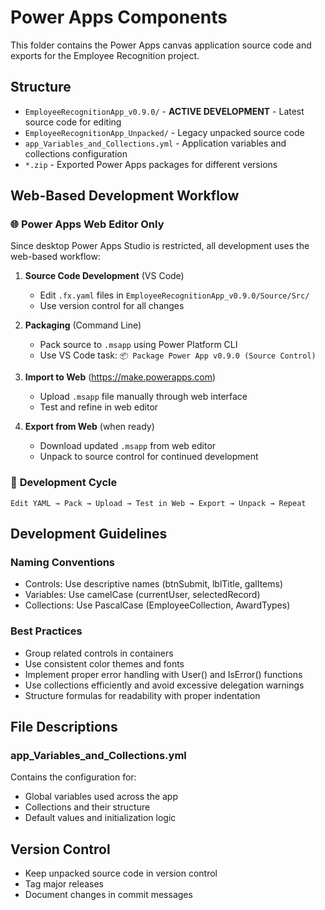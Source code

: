 # Power Apps Components

<!--
   Copyright 2025 Kyle J. Coder

   Licensed under the Apache License, Version 2.0 (the "License");
   you may not use this file except in compliance with the License.
   You may obtain a copy of the License at

       http://www.apache.org/licenses/LICENSE-2.0

   Unless required by applicable law or agreed to in writing, software
   distributed under the License is distributed on an "AS IS" BASIS,
   WITHOUT WARRANTIES OR CONDITIONS OF ANY KIND, either express or implied.
   See the License for the specific language governing permissions and
   limitations under the License.
-->

This folder contains the Power Apps canvas application source code and exports for the Employee Recognition project.

## Structure

- `EmployeeRecognitionApp_v0.9.0/` - **ACTIVE DEVELOPMENT** - Latest source code for editing
- `EmployeeRecognitionApp_Unpacked/` - Legacy unpacked source code
- `app_Variables_and_Collections.yml` - Application variables and collections configuration
- `*.zip` - Exported Power Apps packages for different versions

## Web-Based Development Workflow

### 🌐 **Power Apps Web Editor Only**
Since desktop Power Apps Studio is restricted, all development uses the web-based workflow:

1. **Source Code Development** (VS Code)
   - Edit `.fx.yaml` files in `EmployeeRecognitionApp_v0.9.0/Source/Src/`
   - Use version control for all changes

2. **Packaging** (Command Line)
   - Pack source to `.msapp` using Power Platform CLI
   - Use VS Code task: `📦 Package Power App v0.9.0 (Source Control)`

3. **Import to Web** (https://make.powerapps.com)
   - Upload `.msapp` file manually through web interface
   - Test and refine in web editor

4. **Export from Web** (when ready)
   - Download updated `.msapp` from web editor
   - Unpack to source control for continued development

### 🔄 **Development Cycle**
```
Edit YAML → Pack → Upload → Test in Web → Export → Unpack → Repeat
```

## Development Guidelines

### Naming Conventions
- Controls: Use descriptive names (btnSubmit, lblTitle, galItems)
- Variables: Use camelCase (currentUser, selectedRecord)
- Collections: Use PascalCase (EmployeeCollection, AwardTypes)

### Best Practices
- Group related controls in containers
- Use consistent color themes and fonts
- Implement proper error handling with User() and IsError() functions
- Use collections efficiently and avoid excessive delegation warnings
- Structure formulas for readability with proper indentation

## File Descriptions

### app_Variables_and_Collections.yml
Contains the configuration for:
- Global variables used across the app
- Collections and their structure
- Default values and initialization logic

## Version Control
- Keep unpacked source code in version control
- Tag major releases
- Document changes in commit messages
